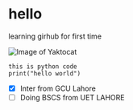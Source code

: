 # hello
learning girhub for first time

![Image of Yaktocat](https://www.multcloud.com/screenshot/en/others/google-photos(1).png)


```
this is python code
print("hello world")
```

- [x] Inter from GCU Lahore
- [ ] Doing BSCS from UET LAHORE
